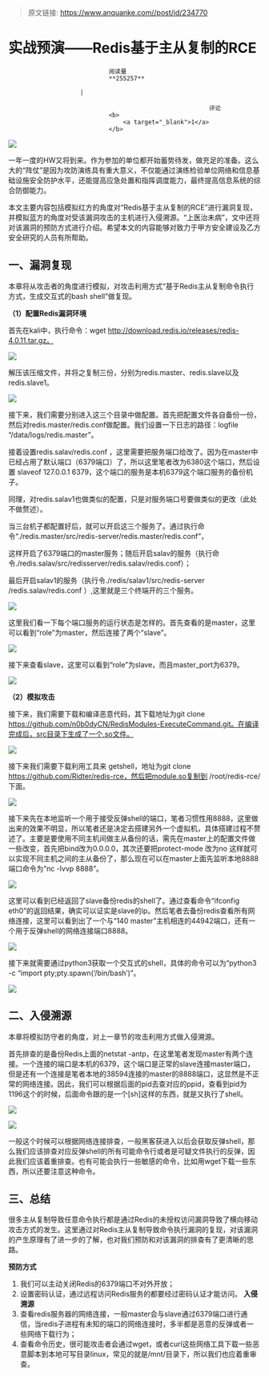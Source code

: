 > 原文链接: https://www.anquanke.com//post/id/234770 


# 实战预演——Redis基于主从复制的RCE


                                阅读量   
                                **255257**
                            
                        |
                        
                                                            评论
                                <b>
                                    <a target="_blank">1</a>
                                </b>
                                                                                    



[![](https://p4.ssl.qhimg.com/t01f83d5cdb5012110b.jpg)](https://p4.ssl.qhimg.com/t01f83d5cdb5012110b.jpg)



一年一度的HW又将到来。作为参加的单位都开始蓄势待发，做充足的准备。这么大的“阵仗”是因为攻防演练具有重大意义，不仅能通过演练检验单位网络和信息基础设施安全防护水平，还能提高应急处置和指挥调度能力，最终提高信息系统的综合防御能力。

本文主要内容包括模拟红方的角度对“Redis基于主从复制的RCE”进行漏洞复现，并模拟蓝方的角度对受该漏洞攻击的主机进行入侵溯源。“上医治未病”，文中还将对该漏洞的预防方式进行介绍。希望本文的内容能够对致力于甲方安全建设及乙方安全研究的人员有所帮助。



## 一、漏洞复现

本章将从攻击者的角度进行模拟，对攻击利用方式“基于Redis主从复制命令执行方式，生成交互式的bash shell”做复现。

**（1）配置Redis漏洞环境**

首先在kali中，执行命令：wget http://download.redis.io/releases/redis-4.0.11.tar.gz。

[![](https://p5.ssl.qhimg.com/t01d96b7e84b6ad31d4.png)](https://p5.ssl.qhimg.com/t01d96b7e84b6ad31d4.png)

解压该压缩文件，并将之复制三份，分别为redis.master、redis.slave以及redis.slave1。

[![](https://p5.ssl.qhimg.com/t019c8abdc9959d8ff9.png)](https://p5.ssl.qhimg.com/t019c8abdc9959d8ff9.png)

接下来，我们需要分别进入这三个目录中做配置。首先把配置文件各自备份一份，然后对redis.master/redis.conf做配置。我们设置一下日志的路径：logfile “/data/logs/redis.master”。

接着设置redis.salav/redis.conf ，这里需要把服务端口给改了。因为在master中已经占用了默认端口（6379端口）了，所以这里笔者改为6380这个端口，然后设置 slaveof 127.0.0.1 6379，这个端口的服务是本机6379这个端口服务的备份机子。

同理，对redis.salav1也做类似的配置，只是对服务端口号要做类似的更改（此处不做赘述）。

当三台机子都配置好后，就可以开启这三个服务了。通过执行命令“./redis.master/src/redis-server/redis.master/redis.conf”，

这样开启了6379端口的master服务；随后开启salav的服务（执行命令./redis.salav/src/redisserver/redis.salav/redis.conf）；

最后开启salav1的服务（执行令./redis/salav1/src/redis-server /redis.salav/redis.conf ）,这里就是三个终端开的三个服务。

[![](https://p0.ssl.qhimg.com/t010f81ffc7a3eb61bc.png)](https://p0.ssl.qhimg.com/t010f81ffc7a3eb61bc.png)

这里我们看一下每个端口服务的运行状态是怎样的。首先查看的是master，这里可以看到“role”为master，然后连接了两个“slave”。

[![](https://p3.ssl.qhimg.com/t010bf78eb74b936403.png)](https://p3.ssl.qhimg.com/t010bf78eb74b936403.png)

接下来查看slave，这里可以看到“role”为slave，而且master_port为6379。

[![](https://p4.ssl.qhimg.com/t01d0e65de8d7615ace.png)](https://p4.ssl.qhimg.com/t01d0e65de8d7615ace.png)

**（2）模拟攻击**

接下来，我们需要下载和编译恶意代码，其下载地址为git clone https://github.com/n0b0dyCN/RedisModules-ExecuteCommand.git。在编译完成后，src目录下生成了一个.so文件。

[![](https://p2.ssl.qhimg.com/t01bfe6772b6f23396e.png)](https://p2.ssl.qhimg.com/t01bfe6772b6f23396e.png)

接下来我们需要下载利用工具来 getshell，地址为git clone https://github.com/Ridter/redis-rce，然后把module.so复制到 /root/redis-rce/下面。

[![](https://p0.ssl.qhimg.com/t01a36e2f8a078aad0f.png)](https://p0.ssl.qhimg.com/t01a36e2f8a078aad0f.png)

接下来先在本地监听一个用于接受反弹shell的端口，笔者习惯性用8888，这里做出来的效果不明显，所以笔者还是决定去搭建另外一个虚拟机，具体搭建过程不赘述了。主要是要使用不同主机间做主从备份的话，需先在master上的配置文件做一些改变，首先把bind改为0.0.0.0，其次还要把protect-mode 改为no 这样就可以实现不同主机之间的主从备份了，那么现在可以在master上面先监听本地8888端口命令为“nc -lvvp 8888”。

[![](https://p1.ssl.qhimg.com/t01987cc9fc4f37780e.png)](https://p1.ssl.qhimg.com/t01987cc9fc4f37780e.png)

这里可以看到已经返回了slave备份redis的shell了。通过查看命令“ifconfig eth0”的返回结果，确实可以证实是slave的ip。然后笔者去备份redis查看所有网络连接，这里可以看到出了一个与“140 master”主机相连的44942端口，还有一个用于反弹shell的网络连接端口8888。

[![](https://p1.ssl.qhimg.com/t018ca15dc94d1cf2fa.png)](https://p1.ssl.qhimg.com/t018ca15dc94d1cf2fa.png)

接下来就需要通过python3获取一个交互式的shell，具体的命令可以为“python3 -c “import pty;pty.spawn(‘/bin/bash’)”。

[![](https://p1.ssl.qhimg.com/t01b22d6f43dbfcb174.png)](https://p1.ssl.qhimg.com/t01b22d6f43dbfcb174.png)



## 二、入侵溯源

本章将模拟防守者的角度，对上一章节的攻击利用方式做入侵溯源。

首先排查的是备份Redis上面的netstat -antp，在这里笔者发现master有两个连接。一个连接的端口是本机的6379，这个端口是正常的slave连接master端口，但是还有一个连接是笔者本地的38594连接的master的8888端口，这显然是不正常的网络连接。因此，我们可以根据后面的pid去查对应的ppid，查看到pid为1196这个的时候，后面命令跟的是一个[sh]这样的东西，就是又执行了shell。

[![](https://p0.ssl.qhimg.com/t0164da7735ef2a3646.png)](https://p0.ssl.qhimg.com/t0164da7735ef2a3646.png)

[![](https://p0.ssl.qhimg.com/t01b43b1f6613ebf435.png)](https://p0.ssl.qhimg.com/t01b43b1f6613ebf435.png)

一般这个时候可以根据网络连接排查，一般黑客获进入以后会获取反弹shell，那么我们应该排查对应反弹shell的所有可能命令行或者是可疑文件执行的反弹，因此我们应该着重排查。也有可能会执行一些敏感的命令，比如用wget下载一些东西，所以还要注意这种命令。



## 三、总结

很多主从复制导致任意命令执行都是通过Redis的未授权访问漏洞导致了横向移动攻击方式的发生。这里通过对Redis主从复制导致命令执行漏洞的复现，对该漏洞的产生原理有了进一步的了解，也对我们预防和对该漏洞的排查有了更清晰的思路。

**预防方式**
1. 我们可以主动关闭Redis的6379端口不对外开放；
1. 设置密码认证，通过远程访问Redis服务的都要经过密码认证才能访问。
**入侵溯源**
1. 查看redis服务器的网络连接，一般master会与slave通过6379端口进行通信，当redis子进程有未知的端口的网络连接时，多半都是恶意的反弹或者一些网络下载行为；
1. 查看命令历史，很可能攻击者会通过wget，或者curl这些网络工具下载一些恶意脚本到本地可写目录linux，常见的就是/mnt/目录下，所以我们也应着重审查。